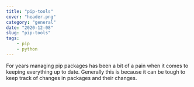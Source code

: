 ```yaml
---
title: "pip-tools"
cover: "header.png"
category: "general"
date: "2020-12-08"
slug: "pip-tools"
tags:
    - pip
    - python
---
```


For years managing pip packages has been a bit of a pain when it comes to keeping everything up to date. Generally this is because it can be tough to keep track of changes in packages and their changes.

